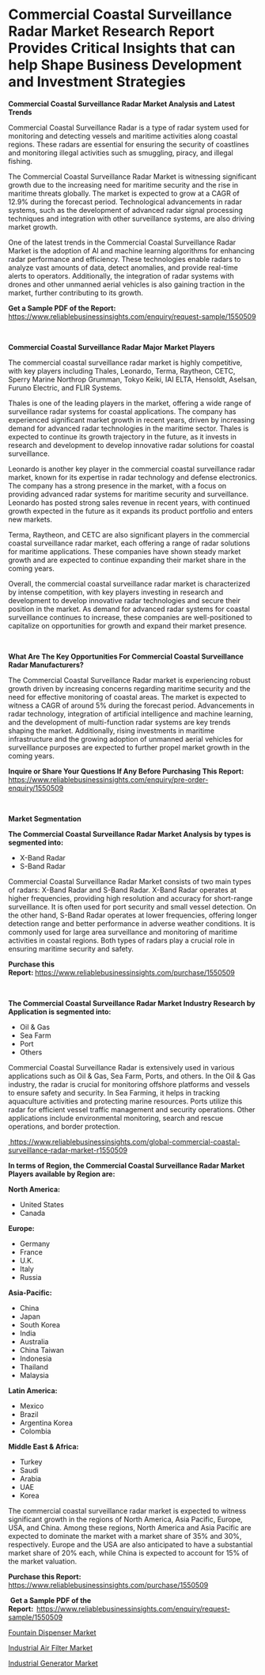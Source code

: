 <p><h1>Commercial Coastal Surveillance Radar Market Research Report Provides Critical Insights that can help Shape Business Development and Investment Strategies</h1></p><p><strong>Commercial Coastal Surveillance Radar Market Analysis and Latest Trends</strong></p>
<p><p>Commercial Coastal Surveillance Radar is a type of radar system used for monitoring and detecting vessels and maritime activities along coastal regions. These radars are essential for ensuring the security of coastlines and monitoring illegal activities such as smuggling, piracy, and illegal fishing.</p><p>The Commercial Coastal Surveillance Radar Market is witnessing significant growth due to the increasing need for maritime security and the rise in maritime threats globally. The market is expected to grow at a CAGR of 12.9% during the forecast period. Technological advancements in radar systems, such as the development of advanced radar signal processing techniques and integration with other surveillance systems, are also driving market growth.</p><p>One of the latest trends in the Commercial Coastal Surveillance Radar Market is the adoption of AI and machine learning algorithms for enhancing radar performance and efficiency. These technologies enable radars to analyze vast amounts of data, detect anomalies, and provide real-time alerts to operators. Additionally, the integration of radar systems with drones and other unmanned aerial vehicles is also gaining traction in the market, further contributing to its growth.</p></p>
<p><strong>Get a Sample PDF of the Report:&nbsp;</strong> <a href="https://www.reliablebusinessinsights.com/enquiry/request-sample/1550509">https://www.reliablebusinessinsights.com/enquiry/request-sample/1550509</a></p>
<p>&nbsp;</p>
<p><strong>Commercial Coastal Surveillance Radar Major Market Players</strong></p>
<p><p>The commercial coastal surveillance radar market is highly competitive, with key players including Thales, Leonardo, Terma, Raytheon, CETC, Sperry Marine Northrop Grumman, Tokyo Keiki, IAI ELTA, Hensoldt, Aselsan, Furuno Electric, and FLIR Systems.</p><p>Thales is one of the leading players in the market, offering a wide range of surveillance radar systems for coastal applications. The company has experienced significant market growth in recent years, driven by increasing demand for advanced radar technologies in the maritime sector. Thales is expected to continue its growth trajectory in the future, as it invests in research and development to develop innovative radar solutions for coastal surveillance.</p><p>Leonardo is another key player in the commercial coastal surveillance radar market, known for its expertise in radar technology and defense electronics. The company has a strong presence in the market, with a focus on providing advanced radar systems for maritime security and surveillance. Leonardo has posted strong sales revenue in recent years, with continued growth expected in the future as it expands its product portfolio and enters new markets.</p><p>Terma, Raytheon, and CETC are also significant players in the commercial coastal surveillance radar market, each offering a range of radar solutions for maritime applications. These companies have shown steady market growth and are expected to continue expanding their market share in the coming years.</p><p>Overall, the commercial coastal surveillance radar market is characterized by intense competition, with key players investing in research and development to develop innovative radar technologies and secure their position in the market. As demand for advanced radar systems for coastal surveillance continues to increase, these companies are well-positioned to capitalize on opportunities for growth and expand their market presence.</p></p>
<p>&nbsp;</p>
<p><strong>What Are The Key Opportunities For Commercial Coastal Surveillance Radar Manufacturers?</strong></p>
<p><p>The Commercial Coastal Surveillance Radar market is experiencing robust growth driven by increasing concerns regarding maritime security and the need for effective monitoring of coastal areas. The market is expected to witness a CAGR of around 5% during the forecast period. Advancements in radar technology, integration of artificial intelligence and machine learning, and the development of multi-function radar systems are key trends shaping the market. Additionally, rising investments in maritime infrastructure and the growing adoption of unmanned aerial vehicles for surveillance purposes are expected to further propel market growth in the coming years.</p></p>
<p><strong>Inquire or Share Your Questions If Any Before Purchasing This Report:</strong> <a href="https://www.reliablebusinessinsights.com/enquiry/pre-order-enquiry/1550509">https://www.reliablebusinessinsights.com/enquiry/pre-order-enquiry/1550509</a></p>
<p>&nbsp;</p>
<p><strong>Market Segmentation</strong></p>
<p><strong>The Commercial Coastal Surveillance Radar Market Analysis by types is segmented into:</strong></p>
<p><ul><li>X-Band Radar</li><li>S-Band Radar</li></ul></p>
<p><p>Commercial Coastal Surveillance Radar Market consists of two main types of radars: X-Band Radar and S-Band Radar. X-Band Radar operates at higher frequencies, providing high resolution and accuracy for short-range surveillance. It is often used for port security and small vessel detection. On the other hand, S-Band Radar operates at lower frequencies, offering longer detection range and better performance in adverse weather conditions. It is commonly used for large area surveillance and monitoring of maritime activities in coastal regions. Both types of radars play a crucial role in ensuring maritime security and safety.</p></p>
<p><strong>Purchase this Report:&nbsp;</strong><a href="https://www.reliablebusinessinsights.com/purchase/1550509">https://www.reliablebusinessinsights.com/purchase/1550509</a></p>
<p>&nbsp;</p>
<p><strong>The Commercial Coastal Surveillance Radar Market Industry Research by Application is segmented into:</strong></p>
<p><ul><li>Oil & Gas</li><li>Sea Farm</li><li>Port</li><li>Others</li></ul></p>
<p><p>Commercial Coastal Surveillance Radar is extensively used in various applications such as Oil & Gas, Sea Farm, Ports, and others. In the Oil & Gas industry, the radar is crucial for monitoring offshore platforms and vessels to ensure safety and security. In Sea Farming, it helps in tracking aquaculture activities and protecting marine resources. Ports utilize this radar for efficient vessel traffic management and security operations. Other applications include environmental monitoring, search and rescue operations, and border protection.</p></p>
<p><a href="https://www.reliablebusinessinsights.com/global-commercial-coastal-surveillance-radar-market-r1550509">&nbsp;https://www.reliablebusinessinsights.com/global-commercial-coastal-surveillance-radar-market-r1550509</a></p>
<p><strong>In terms of Region, the Commercial Coastal Surveillance Radar Market Players available by Region are:</strong></p>
<p>
    <p> <strong> North America: </strong>
        <ul>
            <li>United States</li>
            <li>Canada</li>
        </ul>
        </p> 
    <p> <strong> Europe: </strong>
        <ul>
            <li>Germany</li>
            <li>France</li>
            <li>U.K.</li>
            <li>Italy</li>
            <li>Russia</li>
        </ul>
        </p> 
    <p> <strong> Asia-Pacific: </strong>
        <ul>
            <li>China</li>
            <li>Japan</li>
            <li>South Korea</li>
            <li>India</li>
            <li>Australia</li>
            <li>China Taiwan</li>
            <li>Indonesia</li>
            <li>Thailand</li>
            <li>Malaysia</li>
        </ul>
        </p> 
    <p> <strong> Latin America: </strong>
        <ul>
            <li>Mexico</li>
            <li>Brazil</li>
            <li>Argentina Korea</li>
            <li>Colombia</li>
        </ul>
        </p> 
    <p> <strong> Middle East & Africa: </strong>
        <ul>
            <li>Turkey</li>
            <li>Saudi</li>
            <li>Arabia</li>
            <li>UAE</li>
            <li>Korea</li>
        </ul>
    </p>
    </p>
<p><p>The commercial coastal surveillance radar market is expected to witness significant growth in the regions of North America, Asia Pacific, Europe, USA, and China. Among these regions, North America and Asia Pacific are expected to dominate the market with a market share of 35% and 30%, respectively. Europe and the USA are also anticipated to have a substantial market share of 20% each, while China is expected to account for 15% of the market valuation.</p></p>
<p><strong>Purchase this Report: </strong><a href="https://www.reliablebusinessinsights.com/purchase/1550509">https://www.reliablebusinessinsights.com/purchase/1550509</a></p>
<p>&nbsp;<strong>Get a Sample PDF of the Report:&nbsp;&nbsp;</strong><a href="https://www.reliablebusinessinsights.com/enquiry/request-sample/1550509">https://www.reliablebusinessinsights.com/enquiry/request-sample/1550509</a></p>
<p><strong></strong></p>
<p><p><a href="https://github.com/marlinacrngin/Market-Research-Report-List-1/blob/main/fountain-dispenser-market.md">Fountain Dispenser Market</a></p><p><a href="https://github.com/wnxtvsgd56/Market-Research-Report-List-1/blob/main/industrial-air-filter-market.md">Industrial Air Filter Market</a></p><p><a href="https://github.com/crlaem461/Market-Research-Report-List-1/blob/main/industrial-generator-market.md">Industrial Generator Market</a></p></p>
